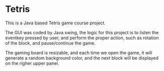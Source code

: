 # Tetris
This is a Java based Tetris game course project.
<br>

The GUI was coded by Java swing, the logic for this project is to listen the eventkey pressed by user, and perform the proper action, such as rotation of the block, and pause/continue the game.
<br>

The gaming board is resizable, and each time we open the game, it will generate a random background color, and the next block will be displayed on the righer upper panel.
